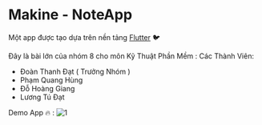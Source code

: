 # Makine - NoteApp

Một app được tạo dựa trên nền tảng [Flutter](https://flutter.dev/) 🐦

Đây là bài lớn của nhóm 8 cho môn Kỹ Thuật Phần Mềm :
Các Thành Viên:
  - Đoàn Thanh Đạt ( Trưởng Nhóm )
  - Phạm Quang Hùng
  - Đỗ Hoàng Giang
  - Lương Tú Đạt

Demo App 🔥 :
![1](https://github.com/datthanhdoan/makine/assets/90030004/9b6d60ec-3fee-4d3d-be7d-2cf4f4b2d3ee)
